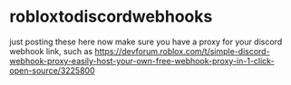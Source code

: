 # robloxtodiscordwebhooks
just posting these here now
make sure you have a proxy for your discord webhook link, such as https://devforum.roblox.com/t/simple-discord-webhook-proxy-easily-host-your-own-free-webhook-proxy-in-1-click-open-source/3225800
